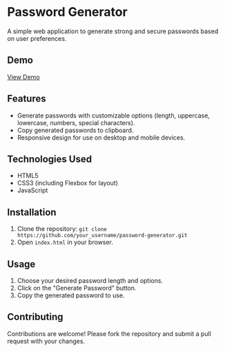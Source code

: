 # Password Generator

A simple web application to generate strong and secure passwords based on user preferences.

## Demo

[View Demo](https://password-generator-ebon-rho.vercel.app/)

## Features

- Generate passwords with customizable options (length, uppercase, lowercase, numbers, special characters).
- Copy generated passwords to clipboard.
- Responsive design for use on desktop and mobile devices.

## Technologies Used

- HTML5
- CSS3 (including Flexbox for layout)
- JavaScript

## Installation

1. Clone the repository: `git clone https://github.com/your_username/password-generator.git`
2. Open `index.html` in your browser.

## Usage

1. Choose your desired password length and options.
2. Click on the "Generate Password" button.
3. Copy the generated password to use.

## Contributing

Contributions are welcome! Please fork the repository and submit a pull request with your changes.

